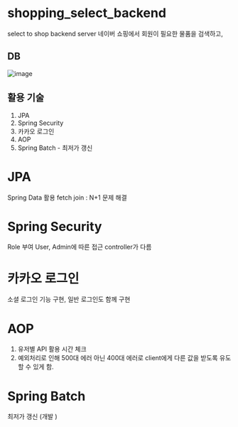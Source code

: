 # shopping_select_backend
select to shop backend server
네이버 쇼핑에서 회원이 필요한 물품을 검색하고, 

## DB
![image](https://user-images.githubusercontent.com/32606456/153007632-8d1099d9-5bd3-45dd-9b6f-f4f6b3544950.png)

## 활용 기술
1. JPA
2. Spring Security
3. 카카오 로그인
4. AOP
5. Spring Batch - 최저가 갱신 

# JPA
Spring Data 활용
fetch join : N+1 문제 해결

# Spring Security
Role 부여 User, Admin에 따른 접근 controller가 다름

# 카카오 로그인
소셜 로그인 기능 구현, 일반 로그인도 함께 구현

# AOP
1. 유저별 API 활용 시간 체크
2. 예외처리로 인해 500대 에러 아닌 400대 에러로 client에게 다른 값을 받도록 유도할 수 있게 함. 

# Spring Batch
최저가 갱신 (개발 )
